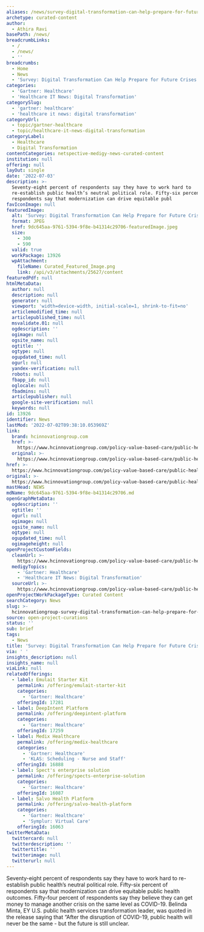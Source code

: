 ```yaml
---
aliases: /news/survey-digital-transformation-can-help-prepare-for-future-crises
archetype: curated-content
author:
  - Athira Ravi
basePath: /news/
breadcrumbLinks:
  - /
  - /news/
  - ''
breadcrumbs:
  - Home
  - News
  - 'Survey: Digital Transformation Can Help Prepare for Future Crises'
categories:
  - 'Gartner: Healthcare'
  - 'Healthcare IT News: Digital Transformation'
categorySlug:
  - 'gartner: healthcare'
  - 'healthcare it news: digital transformation'
categoryUrl:
  - topic/gartner-healthcare
  - topic/healthcare-it-news-digital-transformation
categoryLabel:
  - Healthcare
  - Digital Transformation
contentCategories: netspective-medigy-news-curated-content
institution: null
offering: null
layOut: single
date: '2022-07-03'
description: >-
  Seventy-eight percent of respondents say they have to work hard to
  re-establish public health’s neutral political role. Fifty-six percent of
  respondents say that modernization can drive equitable publ
favIconImage: null
featuredImage:
  alt: 'Survey: Digital Transformation Can Help Prepare for Future Crises'
  format: JPEG
  href: 9dc645aa-9761-5394-9f8e-b41314c29706-featuredImage.jpeg
  size:
    - 300
    - 590
  valid: true
  workPackage: 13926
  wpAttachment:
    fileName: Curated_Featured_Image.png
    link: /api/v3/attachments/25627/content
featuredPdf: null
htmlMetaData:
  author: null
  description: null
  generator: null
  viewport: 'width=device-width, initial-scale=1, shrink-to-fit=no'
  articlemodified_time: null
  articlepublished_time: null
  msvalidate.01: null
  ogdescription: ''
  ogimage: null
  ogsite_name: null
  ogtitle: ''
  ogtype: null
  ogupdated_time: null
  ogurl: null
  yandex-verification: null
  robots: null
  fbapp_id: null
  oglocale: null
  fbadmins: null
  articlepublisher: null
  google-site-verification: null
  keywords: null
id: 13926
identifier: News
lastMod: '2022-07-02T09:38:10.053969Z'
link:
  brand: hcinnovationgroup.com
  href: >-
    https://www.hcinnovationgroup.com/policy-value-based-care/public-health/news/21272717/survey-digital-transformation-can-help-prepare-for-future-crises
  original: >-
    https://www.hcinnovationgroup.com/policy-value-based-care/public-health/news/21272717/survey-digital-transformation-can-help-prepare-for-future-crises
href: >-
  https://www.hcinnovationgroup.com/policy-value-based-care/public-health/news/21272717/survey-digital-transformation-can-help-prepare-for-future-crises
original: >-
  https://www.hcinnovationgroup.com/policy-value-based-care/public-health/news/21272717/survey-digital-transformation-can-help-prepare-for-future-crises
mastHead: NEWS
mdName: 9dc645aa-9761-5394-9f8e-b41314c29706.md
openGraphMetaData:
  ogdescription: ''
  ogtitle: ''
  ogurl: null
  ogimage: null
  ogsite_name: null
  ogtype: null
  ogupdated_time: null
  ogimageheight: null
openProjectCustomFields:
  cleanUrl: >-
    https://www.hcinnovationgroup.com/policy-value-based-care/public-health/news/21272717/survey-digital-transformation-can-help-prepare-for-future-crises
  medigyTopics:
    - 'Gartner: Healthcare'
    - 'Healthcare IT News: Digital Transformation'
  sourceUrl: >-
    https://www.hcinnovationgroup.com/policy-value-based-care/public-health/news/21272717/survey-digital-transformation-can-help-prepare-for-future-crises
openProjectWorkPackageType: Curated Content
searchCategory: News
slug: >-
  hcinnovationgroup-survey-digital-transformation-can-help-prepare-for-future-crises
source: open-project-curations
status: ''
sub: brief
tags:
  - News
title: 'Survey: Digital Transformation Can Help Prepare for Future Crises'
via: ' '
insights_description: null
insights_name: null
viaLink: null
relatedOfferings:
  - label: Emulait Starter Kit
    permalink: /offering/emulait-starter-kit
    categories:
      - 'Gartner: Healthcare'
    offeringId: 17281
  - label: DeepIntent Platform
    permalink: /offering/deepintent-platform
    categories:
      - 'Gartner: Healthcare'
    offeringId: 17259
  - label: Medix Healthcare
    permalink: /offering/medix-healthcare
    categories:
      - 'Gartner: Healthcare'
      - 'KLAS: Scheduling - Nurse and Staff'
    offeringId: 16888
  - label: Spect's enterprise solution
    permalink: /offering/spects-enterprise-solution
    categories:
      - 'Gartner: Healthcare'
    offeringId: 16087
  - label: Salvo Health Platform
    permalink: /offering/salvo-health-platform
    categories:
      - 'Gartner: Healthcare'
      - 'Symplur: Virtual Care'
    offeringId: 16063
twitterMetaData:
  twittercard: null
  twitterdescription: ''
  twittertitle: ''
  twitterimage: null
  twitterurl: null
---
```

<p>Seventy-eight percent of respondents say they have to work hard to re-establish public health’s neutral political role. Fifty-six percent of respondents say that modernization can drive equitable public health outcomes. Fifty-four percent of respondents say they believe they can get money to manage another crisis on the same level as COVID-19. Belinda Minta, EY U.S. public health services transformation leader, was quoted in the release saying that “After the disruption of COVID-19, public health will never be the same - but the future is still unclear.</p>